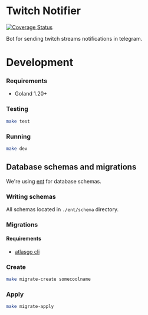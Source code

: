 # Twitch Notifier

[![Coverage Status](https://coveralls.io/repos/github/Satont/twitch-notifier/badge.svg)](https://coveralls.io/github/Satont/twitch-notifier)

Bot for sending twitch streams notifications in telegram.

# Development

### Requirements

- Goland 1.20+

### Testing

```bash
make test
```

### Running

```bash
make dev
```

## Database schemas and migrations

We're using [ent](https://entgo.io/) for database schemas.

### Writing schemas

All schemas located in `./ent/schema` directory.

### Migrations

#### Requirements

- [atlasgo cli](https://atlasgo.io/getting-started#installation)

### Create

```bash
make migrate-create somecoolname
```

### Apply

```bash
make migrate-apply
```
